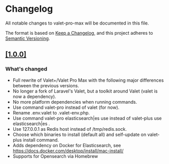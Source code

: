 # Changelog
All notable changes to valet-pro-max will be documented in this file.

The format is based on [Keep a Changelog](https://keepachangelog.com/en/1.0.0/),
and this project adheres to [Semantic Versioning](https://semver.org/spec/v2.0.0.html).

## [[1.0.0]](https://github.com/weprovide/valet-plus/compare/2.4.2...3.0.0)
### What's changed
- Full rewrite of Valet+/Valet Pro Max with the following major differences between the previous versions.
- No longer a fork of Laravel's Valet, but a toolkit around Valet (valet is now a dependency).
- No more platform dependencies when running commands.
- Use command valet-pro instead of valet (for now).
- Rename .env.valet to .valet-env.php.
- Use command valet-pro elasticsearch|es use instead of valet-plus use elasticsearch|es .
- Use 127.0.0.1 as Redis host instead of /tmp/redis.sock.
- Choose which binaries to install (default all) and self-update on valet-plus install command.
- Adds dependency on Docker for Elasticsearch, see https://docs.docker.com/desktop/install/mac-install/
- Supports for Opensearch via Homebrew
